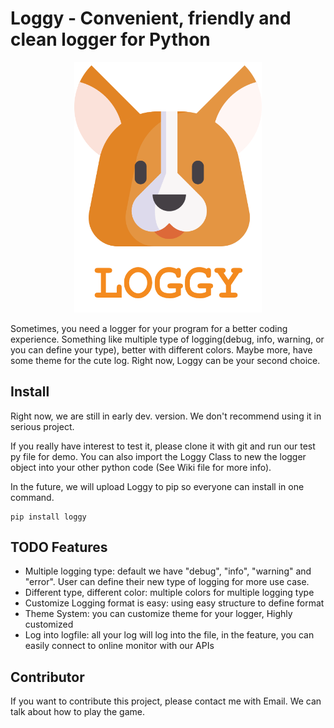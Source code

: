 # Loggy - Convenient, friendly and clean logger for Python 

<p align="center">
  <img src="https://raw.githubusercontent.com/eric12345566/loggy/master/img/Logo-v1.png" alt="Loggy Logo" width="300"/>
</p>

Sometimes, you need a logger for your program for a better coding experience.
Something like multiple type of logging(debug, info, warning, or you can define your type), better with different colors. Maybe more,
have some theme for the cute log. Right now, Loggy can be your second choice.

## Install
Right now, we are still in early dev. version. We don't recommend using it in serious project.

If you really have interest to test it, please clone it with git and run our test py file for demo.
You can also import the Loggy Class to new the logger object into your other python code
(See Wiki file for more info).

In the future, we will upload Loggy to pip so everyone can install in one command. 
```shell
pip install loggy
```

## TODO Features
- Multiple logging type: default we have "debug", "info", "warning" and "error". User can define their new type of logging for more use case.
- Different type, different color: multiple colors for multiple logging type
- Customize Logging format is easy: using easy structure to define format
- Theme System: you can customize theme for your logger, Highly customized
- Log into logfile: all your log will log into the file, in the feature, you can easily connect to online monitor with our APIs


## Contributor
If you want to contribute this project, please contact me with Email. We can talk about how to play the game.

